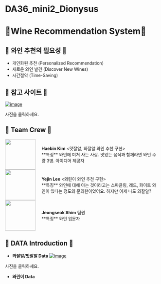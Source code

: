 # DA36_mini2_Dionysus
# 🍷Wine Recommendation System🍷

## 🍇 와인 추천의 필요성 🍇
  - 개인화된 추천 (Personalized Recommendation)
  - 새로운 와인 발견 (Discover New Wines)
  - 시간절약 (Time-Saving)

## 🍇 참고 사이트 🍇
[![image](https://github.com/user-attachments/assets/713b7b57-ba37-4e89-a7bb-f2ab2b2f5856)
](https://www.vivino.com/US/en/)

사진을 클릭하세요.

## 🍇 Team Crew 🍇
<div style="display: flex; align-items: center;">

  <img src="https://github.com/user-attachments/assets/843c1342-a6a6-415d-8fbe-6f5611f6e88c" style="width: 100px; margin-right: 20px;">
  <div>
    <strong>Haebin Kim</strong> <맛잘알, 와잘알 와인 추천 구현><br>
    **특징** 와인에 미쳐 사는 사람. 맛있는 음식과 함께라면 와인 주량 3병. 아이디어 제공자
  </div>

</div>

<div style="display: flex; align-items: center;">

  <img src="https://github.com/user-attachments/assets/adbecace-d98a-418a-9581-f570303ddbe9" style="width: 100px; margin-right: 20px;">
  <div>
    <strong>Yejin Lee</strong> <와린이 와인 추천 구현><br>
    **특징** 와인에 대해 아는 것이라고는 스파클링, 레드, 화이트 와인이 있다는 정도의 문외한이었어요. 하지만 이제 나도 와잘알?
  </div>

</div>

<div style="display: flex; align-items: center;">

  <img src="https://github.com/user-attachments/assets/324420a3-a674-4ee7-ac08-4285dbea6408" style="width: 100px; margin-right: 20px;">
  <div>
    <strong>Jeongseok Shim</strong> 팀원<br>
    **특징** 와인 입문자
  </div>

</div>

## 🍇 DATA Introduction 🍇
- **와잘알/맛잘알 Data**
[![image](https://github.com/user-attachments/assets/713b7b57-ba37-4e89-a7bb-f2ab2b2f5856)](https://www.vivino.com/explore)

사진을 클릭하세요.

- **와린이 Data**







